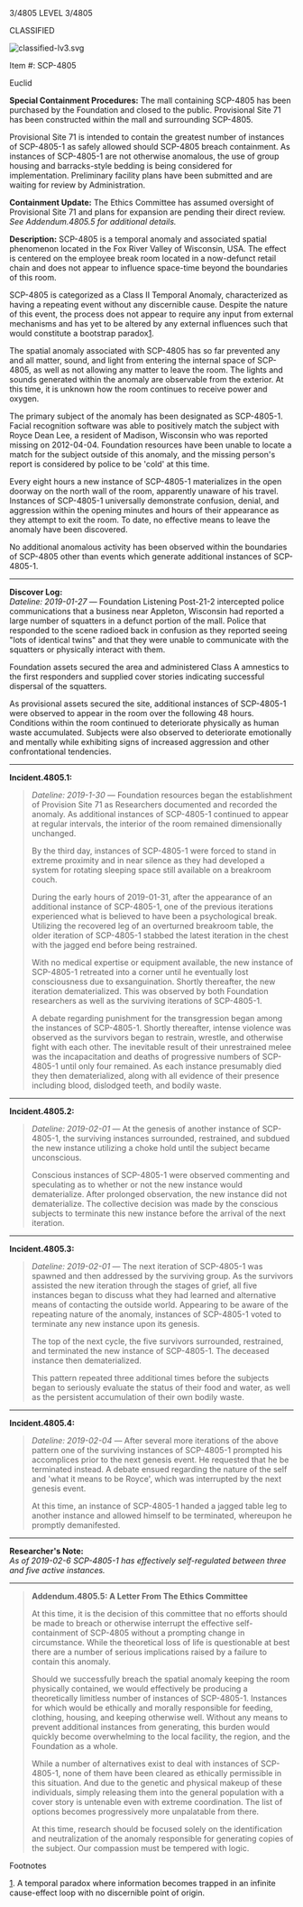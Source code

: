   

3/4805 LEVEL 3/4805

CLASSIFIED

![classified-lv3.svg](http://www.scp-wiki.net/local--files/component:classified-bar-woed-source/classified-lv3.svg)

Item #: SCP-4805

Euclid

  
**Special Containment Procedures:** The mall containing SCP-4805 has been purchased by the Foundation and closed to the public. Provisional Site 71 has been constructed within the mall and surrounding SCP-4805.

Provisional Site 71 is intended to contain the greatest number of instances of SCP-4805-1 as safely allowed should SCP-4805 breach containment. As instances of SCP-4805-1 are not otherwise anomalous, the use of group housing and barracks-style bedding is being considered for implementation. Preliminary facility plans have been submitted and are waiting for review by Administration.

**Containment Update:** The Ethics Committee has assumed oversight of Provisional Site 71 and plans for expansion are pending their direct review. _See Addendum.4805.5 for additional details._

**Description:** SCP-4805 is a temporal anomaly and associated spatial phenomenon located in the Fox River Valley of Wisconsin, USA. The effect is centered on the employee break room located in a now-defunct retail chain and does not appear to influence space-time beyond the boundaries of this room.

SCP-4805 is categorized as a Class II Temporal Anomaly, characterized as having a repeating event without any discernible cause. Despite the nature of this event, the process does not appear to require any input from external mechanisms and has yet to be altered by any external influences such that would constitute a bootstrap paradox[1](javascript:;).

The spatial anomaly associated with SCP-4805 has so far prevented any and all matter, sound, and light from entering the internal space of SCP-4805, as well as not allowing any matter to leave the room. The lights and sounds generated within the anomaly are observable from the exterior. At this time, it is unknown how the room continues to receive power and oxygen.

The primary subject of the anomaly has been designated as SCP-4805-1. Facial recognition software was able to positively match the subject with Royce Dean Lee, a resident of Madison, Wisconsin who was reported missing on 2012-04-04. Foundation resources have been unable to locate a match for the subject outside of this anomaly, and the missing person's report is considered by police to be 'cold' at this time.

Every eight hours a new instance of SCP-4805-1 materializes in the open doorway on the north wall of the room, apparently unaware of his travel. Instances of SCP-4805-1 universally demonstrate confusion, denial, and aggression within the opening minutes and hours of their appearance as they attempt to exit the room. To date, no effective means to leave the anomaly have been discovered.

No additional anomalous activity has been observed within the boundaries of SCP-4805 other than events which generate additional instances of SCP-4805-1.

* * *

**Discover Log:**  
_Dateline: 2019-01-27_ — Foundation Listening Post-21-2 intercepted police communications that a business near Appleton, Wisconsin had reported a large number of squatters in a defunct portion of the mall. Police that responded to the scene radioed back in confusion as they reported seeing "lots of identical twins" and that they were unable to communicate with the squatters or physically interact with them.

Foundation assets secured the area and administered Class A amnestics to the first responders and supplied cover stories indicating successful dispersal of the squatters.

As provisional assets secured the site, additional instances of SCP-4805-1 were observed to appear in the room over the following 48 hours. Conditions within the room continued to deteriorate physically as human waste accumulated. Subjects were also observed to deteriorate emotionally and mentally while exhibiting signs of increased aggression and other confrontational tendencies.

* * *

**Incident.4805.1:**

> _Dateline: 2019-1-30_ — Foundation resources began the establishment of Provision Site 71 as Researchers documented and recorded the anomaly. As additional instances of SCP-4805-1 continued to appear at regular intervals, the interior of the room remained dimensionally unchanged.
> 
> By the third day, instances of SCP-4805-1 were forced to stand in extreme proximity and in near silence as they had developed a system for rotating sleeping space still available on a breakroom couch.
> 
> During the early hours of 2019-01-31, after the appearance of an additional instance of SCP-4805-1, one of the previous iterations experienced what is believed to have been a psychological break. Utilizing the recovered leg of an overturned breakroom table, the older iteration of SCP-4805-1 stabbed the latest iteration in the chest with the jagged end before being restrained.
> 
> With no medical expertise or equipment available, the new instance of SCP-4805-1 retreated into a corner until he eventually lost consciousness due to exsanguination. Shortly thereafter, the new iteration dematerialized. This was observed by both Foundation researchers as well as the surviving iterations of SCP-4805-1.
> 
> A debate regarding punishment for the transgression began among the instances of SCP-4805-1. Shortly thereafter, intense violence was observed as the survivors began to restrain, wrestle, and otherwise fight with each other. The inevitable result of their unrestrained melee was the incapacitation and deaths of progressive numbers of SCP-4805-1 until only four remained. As each instance presumably died they then dematerialized, along with all evidence of their presence including blood, dislodged teeth, and bodily waste.

* * *

**Incident.4805.2:**

> _Dateline: 2019-02-01_ — At the genesis of another instance of SCP-4805-1, the surviving instances surrounded, restrained, and subdued the new instance utilizing a choke hold until the subject became unconscious.
> 
> Conscious instances of SCP-4805-1 were observed commenting and speculating as to whether or not the new instance would dematerialize. After prolonged observation, the new instance did not dematerialize. The collective decision was made by the conscious subjects to terminate this new instance before the arrival of the next iteration.

* * *

**Incident.4805.3:**

> _Dateline: 2019-02-01_ — The next iteration of SCP-4805-1 was spawned and then addressed by the surviving group. As the survivors assisted the new iteration through the stages of grief, all five instances began to discuss what they had learned and alternative means of contacting the outside world. Appearing to be aware of the repeating nature of the anomaly, instances of SCP-4805-1 voted to terminate any new instance upon its genesis.
> 
> The top of the next cycle, the five survivors surrounded, restrained, and terminated the new instance of SCP-4805-1. The deceased instance then dematerialized.
> 
> This pattern repeated three additional times before the subjects began to seriously evaluate the status of their food and water, as well as the persistent accumulation of their own bodily waste.

* * *

**Incident.4805.4:**

> _Dateline: 2019-02-04_ — After several more iterations of the above pattern one of the surviving instances of SCP-4805-1 prompted his accomplices prior to the next genesis event. He requested that he be terminated instead. A debate ensued regarding the nature of the self and 'what it means to be Royce', which was interrupted by the next genesis event.
> 
> At this time, an instance of SCP-4805-1 handed a jagged table leg to another instance and allowed himself to be terminated, whereupon he promptly demanifested.

* * *

**Researcher's Note:**  
_As of 2019-02-6 SCP-4805-1 has effectively self-regulated between three and five active instances._

* * *

> **Addendum.4805.5: A Letter From The Ethics Committee**
> 
>   
> At this time, it is the decision of this committee that no efforts should be made to breach or otherwise interrupt the effective self-containment of SCP-4805 without a prompting change in circumstance. While the theoretical loss of life is questionable at best there are a number of serious implications raised by a failure to contain this anomaly.
> 
> Should we successfully breach the spatial anomaly keeping the room physically contained, we would effectively be producing a theoretically limitless number of instances of SCP-4805-1. Instances for which would be ethically and morally responsible for feeding, clothing, housing, and keeping otherwise well. Without any means to prevent additional instances from generating, this burden would quickly become overwhelming to the local facility, the region, and the Foundation as a whole.
> 
> While a number of alternatives exist to deal with instances of SCP-4805-1, none of them have been cleared as ethically permissible in this situation. And due to the genetic and physical makeup of these individuals, simply releasing them into the general population with a cover story is untenable even with extreme coordination. The list of options becomes progressively more unpalatable from there.
> 
> At this time, research should be focused solely on the identification and neutralization of the anomaly responsible for generating copies of the subject. Our compassion must be tempered with logic.

Footnotes

[1](javascript:;). A temporal paradox where information becomes trapped in an infinite cause-effect loop with no discernible point of origin.